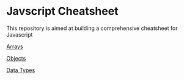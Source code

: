 # Javscript Cheatsheet

This repository is aimed at building a comprehensive cheatsheet for Javascript  

[Arrays](https://github.com/banurekhaMohan279/javascript-array-cheatsheet/blob/master/array.md)

[Objects](https://github.com/banurekhaMohan279/javascript-array-cheatsheet/blob/master/object.md)

[Data Types](https://github.com/banurekhaMohan279/javascript-array-cheatsheet/blob/master/dataTypes.md)

